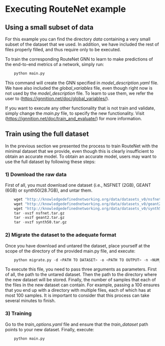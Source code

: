 # Executing RouteNet example

## Using a small subset of data
For this example you can find the directory *data* containing a very small subset of the dataset that we used. In addition, we have included the rest of files properly filled, and thus require only to be executed.

To train the corresponding RouteNet GNN to learn to make predictions of the end-to-end metrics of a network, simply run:

```python
    python main.py
```

This command will create the GNN specified in *model_description.yaml* file. We have also included the *global_variables* file, even though right now is not used by the *model_description* file. To learn to use them, we refer the user to (https://ignnition.net/doc/global_variables/).

If you want to execute any other functionality that is not train and validate, simply change the *main.py* file, to specify the new functionality. Visit (https://ignnition.net/doc/train_and_evaluate/) for more information.

## Train using the full dataset
In the previous section we presented the process to train RouteNet with the minimal dataset that we provide, even though this is clearly insufficient to obtain an accurate model. To obtain an accurate model, users may want to use the full dataset by following these steps:

### 1) Download the raw data
First of all, you must download one dataset (i.e., NSFNET (2GB), GEANT (6GB) or synth50(28.7GB), and untar them.
```python
    wget "http://knowledgedefinednetworking.org/data/datasets_v0/nsfnet.tar.gz"
    wget "http://knowledgedefinednetworking.org/data/datasets_v0/geant2.tar.gz"
    wget "http://knowledgedefinednetworking.org/data/datasets_v0/synth50.tar.gz"
    tar -xvzf nsfnet.tar.gz 
    tar -xvzf geant2.tar.gz 
    tar -xvzf synth50.tar.gz
```

### 2) Migrate the dataset to the adequate format
Once you have download and untared the dataset, place yourself at the scope of the directory of the provided main.py file, and  execute:
```python
    python migrate.py -d <PATH TO DATASET> -o <PATH TO OUTPUT> -n <NUM_SAMPLES_PER_FILE>
```
To execute this file, you need to pass three arguments as parameters. First of all, the path to the untared dataset. Then the path to the directory where the new dataset will be stored. Finally, the number of samples that each of the files in the new dataset can contain. For example, passing a 100 ensures that you end up with a directory with multiple files, each of which has at most 100 samples.
It is important to consider that this process can take several minutes to finish.

### 3) Training
Go to the *train_options.yaml* file and ensure that the *train_dataset* path points to your new dataset.
Finally, execute:
```python
    python main.py
```
    
